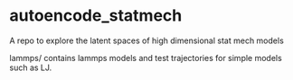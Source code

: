 # autoencode_statmech
A repo to explore the latent spaces of high dimensional stat mech models

lammps/ 
contains lammps models and test trajectories for simple models such as LJ.
